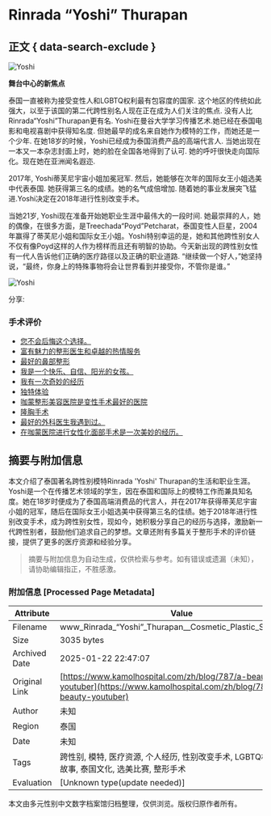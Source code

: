# Rinrada “Yoshi” Thurapan

## 正文 { data-search-exclude }


![Yoshi](https://www.kamolhospital.com/uploads/blog/787/data/649980ca1733e.jpg)

**舞台中心的新焦点**

泰国一直被称为接受变性人和LGBTQ权利最有包容度的国家. 这个地区的传统如此强大，以至于该国的第二代跨性别名人现在正在成为人们关注的焦点. 没有人比Rinrada“Yoshi”Thurapan更有名. Yoshi在曼谷大学学习传播艺术.她已经在泰国电影和电视喜剧中获得知名度. 但她最早的成名来自她作为模特的工作，而她还是一个少年. 在她18岁的时候，Yoshi已经成为泰国消费产品的高端代言人. 当她出现在一本又一本杂志封面上时，她的脸在全国各地得到了认可. 她的呼吁很快走向国际化。现在她在亚洲闻名遐迩.

2017年, Yoshi蒂芙尼宇宙小姐加冕冠军. 然后，她能够在次年的国际女王小姐选美中代表泰国. 她获得第三名的成绩。她的名气成倍增加. 随着她的事业发展突飞猛进.Yoshi决定在2018年进行性别改变手术。

当她21岁, Yoshi现在准备开始她职业生涯中最伟大的一段时间. 她最崇拜的人，她的偶像，在很多方面，是Treechada“Poyd”Petcharat，泰国变性人巨星，2004年赢得了蒂芙尼小姐和国际女王小姐。Yoshi特别幸运的是，她和其他跨性别女人不仅有像Poyd这样的人作为榜样而且还有明智的协助。今天新出现的跨性别女性有一代人告诉他们正确的医疗路径以及正确的职业道路. “继续做一个好人，”她坚持说，“最终，你身上的特殊事物将会让世界看到并接受你，不管你是谁。”

![Yoshi](https://www.kamolhospital.com/uploads/blog/787/data/649980ca17549.jpg)

分享:

### 手术评价

- [您不会后悔这个选择。](https://www.kamolhospital.com/blog/716/youll-not-regret-the-choice)
- [富有魅力的整形医生和卓越的热情服务](https://www.kamolhospital.com/blog/769/charismatic-cosmetic-doctor-and-excellent-hospitality)
- [最好的鼻部整形](https://www.kamolhospital.com/blog/774/the-best-rhinoplasty)
- [我是一个快乐、自信、阳光的女孩。](https://www.kamolhospital.com/blog/725/i-am-a-happy-confident-sunny-girl)
- [我有一次奇妙的经历](https://www.kamolhospital.com/blog/735/i-had-a-amazing-experience)
- [独特体验](https://www.kamolhospital.com/blog/714/my-experience-at-kamol-hospital)
- [咖蒙整形美容医院是变性手术最好的医院](https://www.kamolhospital.com/blog/748/kamol-hospital-best-hospital-for-srs)
- [隆胸手术](https://www.kamolhospital.com/blog/738/breast-implant)
- [最好的外科医生我遇到过。](https://www.kamolhospital.com/blog/736/best-surgeon-i-encountered)
- [在咖蒙医院进行女性化面部手术是一次美妙的经历。](https://www.kamolhospital.com/blog/758/maravillosa-experiencia-de-la-feminizacion-facial-en-el-kamol-hospital)
<!-- tcd_original_link https://www.kamolhospital.com/zh/blog/787/a-beauty-youtuber -->


## 摘要与附加信息

<!-- tcd_abstract -->
本文介绍了泰国著名跨性别模特Rinrada 'Yoshi' Thurapan的生活和职业生涯。Yoshi是一个在传播艺术领域的学生，因在泰国和国际上的模特工作而兼具知名度。她在18岁时便成为了泰国高端消费品的代言人，并在2017年获得蒂芙尼宇宙小姐的冠军，随后在国际女王小姐选美中获得第三名的佳绩。她于2018年进行性别改变手术，成为跨性别女性，现如今，她积极分享自己的经历与选择，激励新一代跨性别者，鼓励他们追求自己的梦想。文章还附有多篇关于整形手术的评价链接，提供了更多的医疗资源和经验分享。
<!-- tcd_abstract_end -->

> 摘要与附加信息为自动生成，仅供检索与参考。如有错误或遗漏（未知），请协助编辑指正，不胜感激。

### 附加信息 [Processed Page Metadata]

| Attribute       | Value                                  |
|-----------------|----------------------------------------|
| Filename        | www_Rinrada_“Yoshi”_Thurapan__Cosmetic_Plastic_Surgery.md                             |
| Size            | 3035 bytes                           |
| Archived Date   | 2025-01-22 22:47:07                             |
| Original Link   | [https://www.kamolhospital.com/zh/blog/787/a-beauty-youtuber](https://www.kamolhospital.com/zh/blog/787/a-beauty-youtuber)                       |
| Author          | 未知                               |
| Region          | 泰国                               |
| Date            | 未知                                 |
| Tags            | 跨性别, 模特, 医疗资源, 个人经历, 性别改变手术, LGBTQ权利, 人生故事, 泰国文化, 选美比赛, 整形手术                                 |
| Evaluation            | [Unknown type(update needed)]                                 |
<!-- tcd_table_end -->

本文由多元性别中文数字档案馆归档整理，仅供浏览。版权归原作者所有。
